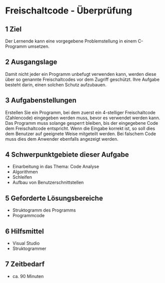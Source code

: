 # Freischaltcode - Überprüfung

## 1 Ziel

Der Lernende kann eine vorgegebene Problemstellung in einem C-Programm umsetzen.

<!--
## 1 Objective 

The student can implement a software problem in a C program. 
-->

## 2 Ausgangslage

Damit nicht jeder ein Programm unbefugt verwenden kann, werden diese über so genannte Freischaltcodes vor dem Zugriff geschützt. Ihre Aufgabe besteht darin, einen solchen Schutz aufzubauen.

<!--
## 2 Starting Situation 

Programs are protected from access by so-called activation codes, so that not everybody can use them unauthorized. Your task is building such a protection. 
-->

## 3 Aufgabenstellungen

Erstellen Sie ein Programm, bei dem zuerst ein 4-stelliger Freischaltcode (Zahlencode) eingegeben werden muss, bevor es verwendet werden kann. Das Programm muss solange gesperrt bleiben, bis der eingegebene Code dem Freischaltcode entspricht. Wenn die Eingabe korrekt ist, so soll dies dem Benutzer auf geeignete Weise mitgeteilt werden. Bei falschem Code muss dies dem Anwender ebenfalls angezeigt werden.

<!--
## 3 Tasks 

Create a program in which a 4 digit activation code (number code) must be entered before the program can be used. The program must remain blocked until the entered code corresponds to the activation code. If the enter is correct, the user should be informed in an appropriate way. In case of false code, this should also be indicated to the user. 
-->

## 4 Schwerpunktgebiete dieser Aufgabe

- Einarbeitung in das Thema: Code Analyse
- Algorithmen
- Schleifen
- Aufbau von Benutzerschnittstellen

<!--
## 4 Focus of this task 

- Using constants 
- Using control structures 
-->

## 5 Geforderte Lösungsbereiche

- Struktogramm des Programms
- Programmcode

<!--
## 5 Required Solution Areas 

- Structure chart of the program 
- Program code 
- Appropriate improvement suggestions to extend the program 
-->

## 6 Hilfsmittel

- Visual Studio
- Struktogrammer

<!--
## 6 Tools 

- Visual Studio 
- Struktogrammer  
-->

## 7 Zeitbedarf

- ca. 90 Minuten

<!--
## 7 Time 

About 60 minutes 
-->
